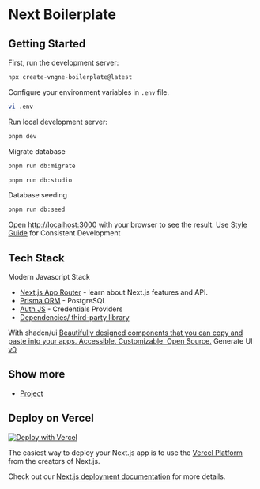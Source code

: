 # Next Boilerplate

## Getting Started

First, run the development server:
```bash
npx create-vngne-boilerplate@latest
```
Configure your environment variables in `.env` file.
```bash
vi .env
```
Run local development server:
```bash
pnpm dev
```
Migrate database
```bash
pnpm run db:migrate
```
```bash
pnpm run db:studio
```
Database seeding
```bash
pnpm run db:seed
```

Open [http://localhost:3000](http://localhost:3000) with your browser to see the result.
Use [Style Guide](https://docs-ekovegeance.vercel.app/styleguide/coding-standards/nextjs) for Consistent Development 

## Tech Stack

Modern Javascript Stack

- [Next.js App Router](https://nextjs.org/docs/app/building-your-application) - learn about Next.js features and API.
- [Prisma ORM](https://www.prisma.io/docs/guides/nextjs) - PostgreSQL
- [Auth JS](https://authjs.dev/getting-started) - Credentials Providers
- [Dependencies/ third-party library](https://github.com/ekovegeance/next-boilerplate/blob/main/package.json)

With shadcn/ui [Beautifully designed components that you can copy and paste into your apps. Accessible. Customizable. Open Source.](https://ui.shadcn.com/) 
Generate UI [v0](https://v0.dev/https://v0.dev/)

## Show more
- [Project](https://github.com/users/ekovegeance/projects/8)


## Deploy on Vercel
[![Deploy with Vercel](https://vercel.com/button)](https://vercel.com/new/clone?s=https%3A%2F%2Fgithub.com%2Fekovegeance%2FFullstack-Nextjs-Templates%2F&showOptionalTeamCreation=false&teamSlug=ekovegeances-projects)

The easiest way to deploy your Next.js app is to use the [Vercel Platform](https://vercel.com/new?utm_medium=default-template&filter=next.js&utm_source=create-next-app&utm_campaign=create-next-app-readme) from the creators of Next.js.

Check out our [Next.js deployment documentation](https://nextjs.org/docs/app/building-your-application/deploying) for more details.
